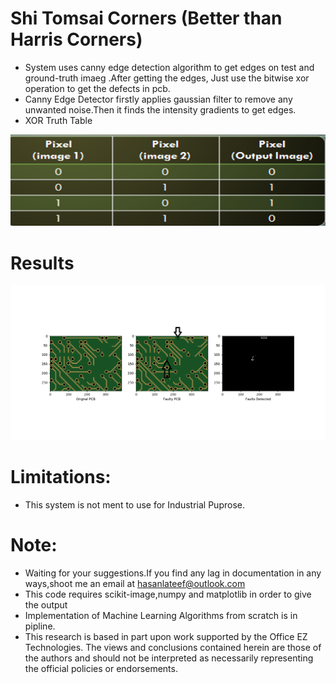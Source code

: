 # Shi Tomsai Corners (Better than Harris Corners)
* System uses canny edge detection algorithm to get edges on test and ground-truth imaeg .After getting the edges, Just use the bitwise xor operation to get the defects in pcb.
* Canny Edge Detector firstly applies gaussian filter to remove any unwanted noise.Then it finds the intensity gradients to get edges.
* XOR Truth Table

![](https://github.com/hasanlatif/Snapchat-like-Filters-python/blob/master/Readme_pics/xor.png)

# Results
![](https://github.com/hasanlatif/Snapchat-like-Filters-python/blob/master/Readme_pics/Result.png)



# Limitations: 
* This  system is not ment to use for Industrial Puprose.
# Note:
  * Waiting for your suggestions.If you find any lag in documentation in any ways,shoot me an email at hasanlateef@outlook.com
  * This code requires scikit-image,numpy and matplotlib in order to give the output
  * Implementation of Machine Learning Algorithms from scratch is in pipline.
  * This research is based in part upon work supported by the Office  EZ Technologies. The views and conclusions contained herein are    those of the authors and should not be interpreted as necessarily representing the official policies or endorsements.




